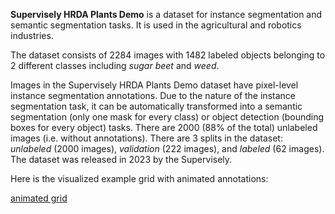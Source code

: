 **Supervisely HRDA Plants Demo** is a dataset for instance segmentation and semantic segmentation tasks. It is used in the agricultural and robotics industries. 

The dataset consists of 2284 images with 1482 labeled objects belonging to 2 different classes including *sugar beet* and *weed*.

Images in the Supervisely HRDA Plants Demo dataset have pixel-level instance segmentation annotations. Due to the nature of the instance segmentation task, it can be automatically transformed into a semantic segmentation (only one mask for every class) or object detection (bounding boxes for every object) tasks. There are 2000 (88% of the total) unlabeled images (i.e. without annotations). There are 3 splits in the dataset: *unlabeled* (2000 images), *validation* (222 images), and *labeled* (62 images). The dataset was released in 2023 by the Supervisely.

Here is the visualized example grid with animated annotations:

[animated grid](https://github.com/dataset-ninja/supervisely-hrda-plants-demo/raw/main/visualizations/horizontal_grid.webm)
